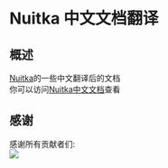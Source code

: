 # Nuitka 中文文档翻译

## 概述

[Nuitka](https://github.com/Nuitka/Nuitka)的一些中文翻译后的文档  
你可以访问[Nuitka中文文档](https://nuitka-doc-zh.erduotong.com)查看

## 感谢
感谢所有贡献者们:  
<a href="https://github.com/erduotong/nuitka-doc-zh/graphs/contributors"><img src="https://contrib.rocks/image?repo=erduotong/nuitka-doc-zh&anon=1&max=100000000"></a>